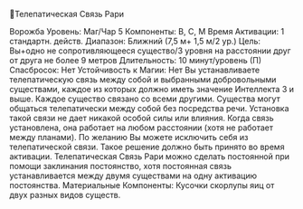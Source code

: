 
Телепатическая Связь Рари

Ворожба
Уровень: Маг/Чар 5
Компоненты: В, С, М
Время Активации: 1 стандартн. действ.
Диапазон: Ближний (7,5 м+ 1,5 м/2 ур.)
Цель: Вы+одно не сопротивляющееся
существо/3 уровня на расстоянии друг от
друга не более 9 метров
Длительность: 10 минут/уровень (П)
Спасбросок: Нет
Устойчивость к Магии: Нет
Вы устанавливаете телепатическую
связь между собой и выбранными добровольными существами, каждое из
которых должно иметь значение Интеллекта 3 и выше. Каждое существо связано со всеми другими. Существа могут
общаться телепатически между собой
без посредства речи. Установка такой
связи не дает никакой особой силы или
влияния. Когда связь установлена, она
работает на любом расстоянии (хотя не
работает между планами).
По желанию Вы можете исключить
себя из телепатической связи. Такое решение должно быть принято во время
активации.
Телепатическая Связь Рари можно
сделать постоянной при помощи заклинания постоянство, хотя постоянная
связь устанавливается между двумя существами на одну активацию постоянства.
Материальные Компоненты: Кусочки скорлупы яиц от двух разных видов
существ.